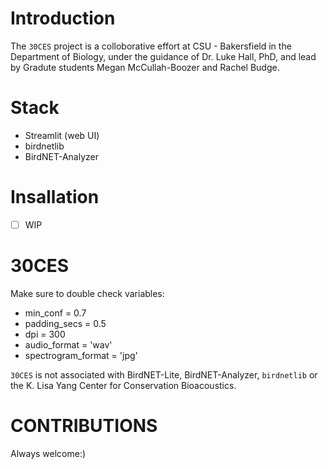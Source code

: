 # Introduction
The `30CES` project is a colloborative effort at CSU - Bakersfield in the Department of Biology, under the guidance of Dr. Luke Hall, PhD, and lead by Gradute students Megan McCullah-Boozer and Rachel Budge.

# Stack
- Streamlit (web UI)
- birdnetlib
- BirdNET-Analyzer

# Insallation
- [ ] WIP


# 30CES

Make sure to double check variables:
  - min_conf = 0.7
  - padding_secs = 0.5
  - dpi = 300
  - audio_format = 'wav'
  - spectrogram_format = 'jpg'

 `30CES` is not associated with BirdNET-Lite, BirdNET-Analyzer, `birdnetlib` or the K. Lisa Yang Center for Conservation Bioacoustics.

 # CONTRIBUTIONS
 Always welcome:)

